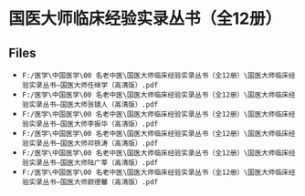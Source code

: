 # 国医大师临床经验实录丛书（全12册）

## Files

- `F:/医学\中国医学\00 名老中医\国医大师临床经验实录丛书（全12册）\国医大师临床经验实录丛书—国医大师任继学（高清版）.pdf`
- `F:/医学\中国医学\00 名老中医\国医大师临床经验实录丛书（全12册）\国医大师临床经验实录丛书—国医大师张镜人（高清版）.pdf`
- `F:/医学\中国医学\00 名老中医\国医大师临床经验实录丛书（全12册）\国医大师临床经验实录丛书—国医大师李振华（高清版）.pdf`
- `F:/医学\中国医学\00 名老中医\国医大师临床经验实录丛书（全12册）\国医大师临床经验实录丛书—国医大师邓铁涛（高清版）.pdf`
- `F:/医学\中国医学\00 名老中医\国医大师临床经验实录丛书（全12册）\国医大师临床经验实录丛书—国医大师陆广莘（高清版）.pdf`
- `F:/医学\中国医学\00 名老中医\国医大师临床经验实录丛书（全12册）\国医大师临床经验实录丛书—国医大师颜德馨（高清版）.pdf`
